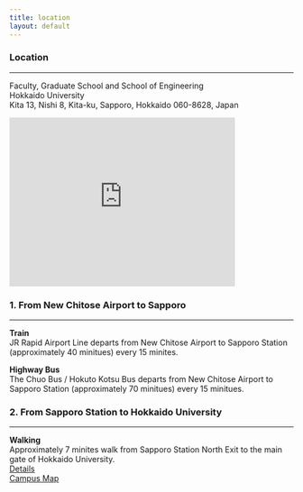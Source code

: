 ```yaml
---
title: location
layout: default
---
```

<!-- MAIN CONTENT -->
<div id="main_content_wrap" class="outer">
  <section id="main_content" class="inner">
    <h3 id="location">Location</h3>
    <hr>
<p>Faculty, Graduate School and School of Engineering<br>
Hokkaido University<br>
Kita 13, Nishi 8, Kita-ku, Sapporo, Hokkaido 060-8628, Japan<br>
<div id=ggmap><iframe src="https://www.google.com/maps/embed?pb=!1m14!1m12!1m3!1d2914.260787565865!2d141.34318873547375!3d43.0780123562527!2m3!1f0!2f0!3f0!3m2!1i1024!2i768!4f13.1!5e0!3m2!1sen!2sjp!4v1442281290391" width="400" height="300" frameborder="0" style="border:0" allowfullscreen></iframe></div>

<h3 id="location">1. From New Chitose Airport to Sapporo</h3> 
<hr>
<p><strong>Train</strong><br>
JR Rapid Airport Line departs from New Chitose Airport to Sapporo Station (approximately 40 minitues) every 15 minites.</p>

<p><strong>Highway Bus</strong><br>
The Chuo Bus / Hokuto Kotsu Bus departs from New Chitose Airport to Sapporo Station (approximately 70 minitues) every 15 minitues.</p>

<h3 id="location">2. From Sapporo Station to Hokkaido University</h3>
<hr>
<p><strong>Walking</strong><br>
Approximately 7 minites walk from Sapporo Station North Exit to the main gate of Hokkaido University.<br>
<a href="http://www.oia.hokudai.ac.jp/about/visitors-access-maps/sapporo-campus-map/">Details</a><br>
<a href="http://www.oia.hokudai.ac.jp/maps/?p=sapporo">Campus Map</a></p>
</div>



